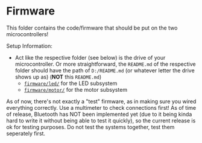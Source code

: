 # Firmware

This folder contains the code/firmware that should be put on the two microcontrollers!

Setup Information:
- Act like the respective folder (see below) is the drive of your microcontroller. Or more straightforward, the `README.md` of the respective folder should have the path of `D:/README.md` (or whatever letter the drive shows up as) (**NOT** this `README.md`)
    - [`firmware/led/`](</firmware/led/>) for the LED subsystem
    - [`firmware/motor/`](</firmware/motor/>) for the motor subsystem


As of now, there's not exactly a "test" firmware, as in making sure you wired everything correctly. Use a multimeter to check connections first! As of time of release, Bluetooth has NOT been implemented yet (due to it being kinda hard to write it without being able to test it quickly), so the current release is ok for testing purposes. Do not test the systems together, test them seperately first.